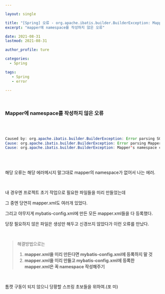```yaml
---

layout: single

title: "[Spring] 오류 - org.apache.ibatis.builder.BuilderException: Mapper's namespace cannot be empty"
excerpt: "mapper에 namespace를 작성하지 않은 오류"

date: 2021-08-31
lastmod: 2021-08-31

author_profile: ture

categories: 
  - Spring

tags: 
   - Spring
   - error

---
```


<br>

### Mapper에 namespace를 작성하지 않은 오류

<br><br>

```java
Caused by: org.apache.ibatis.builder.BuilderException: Error parsing SQL Mapper Configuration. 
Cause: org.apache.ibatis.builder.BuilderException: Error parsing Mapper XML. 
Cause: org.apache.ibatis.builder.BuilderException: Mapper's namespace cannot be empty
```

<br><br>

해당 오류는 해당 에러메시지 말그대로 mapper의 namespace가 없어서 나는 에러.

<br>

내 경우엔 프로젝트 초기 작업으로 필요한 파일들을 미리 만들었는데

그 중엔 당연히 mapper.xml도 여러개 있었다.

그리고 야무지게 mybatis-config.xml에 만든 모든 mapper.xml들을 다 등록했다.

당장 필요하지 않은 파일은 생성만 해두고 신경쓰지 않았다가 이런 오류를 만났다.

<br>

> 해결방법으로는 
>
> 1. <strong>mapper.xml을 미리 만든다면 mybatis-config.xml에 등록하지 말 것</strong>
> 2. <strong>mapper.xml을 미리 만들고 mybatis-config.xml에 등록한 mapper.xml은 꼭 namespace 작성해주기</strong>

<br>

톰캣 구동이 되지 않으니 당황할 스프링 초보들을 위하여.(포 미)

<br><br><br><br><br>
